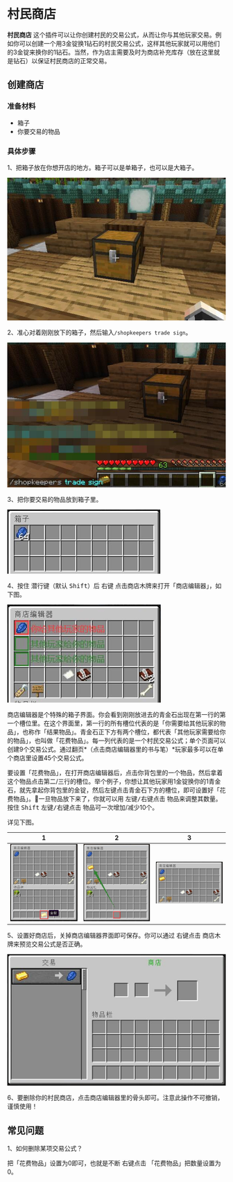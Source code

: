 # 村民商店

**村民商店** 这个插件可以让你创建村民的交易公式，从而让你与其他玩家交易。例如你可以创建一个用3金锭换1钻石的村民交易公式，这样其他玩家就可以用他们的3金锭来换你的1钻石。当然，作为店主需要及时为商店补充库存（放在这里就是钻石）以保证村民商店的正常交易。

## 创建商店

### 准备材料

- 箱子
- 你要交易的物品

### 具体步骤

1、把箱子放在你想开店的地方。箱子可以是单箱子，也可以是大箱子。

![shopkeppers-step1](../assets/images/plugins/shopkeepers-step1.jpg ':size=300')

2、准心对着刚刚放下的箱子，然后输入`/shopkeepers trade sign`。

![shopkeepers-step2](../assets/images/plugins/shopkeepers-step2.jpg ':size=300')

3、把你要交易的物品放到箱子里。

![shopkeepers-step3](../assets/images/plugins/shopkeepers-step3.jpg ':size=300')

4、按住 <kbd>潜行键</kbd>（默认 <kbd>Shift</kbd>）后 <kbd>右键</kbd>    点击商店木牌来打开「商店编辑器」，如下图。

![shopkeepers-step4](../assets/images/plugins/shopkeepers-step4.jpg ':size=300')

商店编辑器是个特殊的箱子界面。你会看到刚刚放进去的青金石出现在第一行的第一个槽位里。在这个界面里，第一行的所有槽位代表的是「你需要给其他玩家的物品」，也称作「结果物品」。青金石正下方有两个槽位，都代表「其他玩家需要给你的物品」，也叫做「花费物品」。每一列代表的是一个村民交易公式；单个页面可以创建9个交易公式。通过翻页*（点击商店编辑器里的书与笔）*玩家最多可以在单个商店里设置45个交易公式。

要设置「花费物品」，在打开商店编辑器后，点击你背包里的一个物品，然后拿着这个物品点击第二/三行的槽位。举个例子，你想让其他玩家用1金锭换你的1青金石，就先拿起你背包里的金锭，然后左键点击青金石下方的槽位，即可设置好「花费物品」。一旦物品放下来了，你就可以用 <kbd>左键/右键点击</kbd> 物品来调整其数量。按住 <kbd>Shift</kbd> <kbd>左键/右键点击</kbd> 物品可一次增加/减少10个。

详见下图。

|1|2|3|
|:-:|:-:|:-:|
|![shopkeepers-step5](../assets/images/plugins/shopkeepers-step5.jpg ':size=200')|![shopkeepers-step6](../assets/images/plugins/shopkeepers-step6.jpg ':size=200')|![shopkeepers-step7](../assets/images/plugins/shopkeepers-step7.jpg ':size=200')|

5、设置好商店后，关掉商店编辑器界面即可保存。你可以通过 <kbd>右键点击</kbd> 商店木牌来预览交易公式是否正确。

![shopkeepers-step8](../assets/images/plugins/shopkeepers-step8.jpg ':size=300')

6、要删除你的村民商店，点击商店编辑器里的骨头即可。注意此操作不可撤销，谨慎使用！

## 常见问题

1、如何删除某项交易公式？

把「花费物品」设置为0即可，也就是不断 <kbd>右键点击</kbd> 「花费物品」把数量设置为0。
